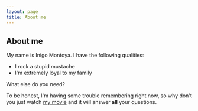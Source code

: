 ```yaml
---
layout: page
title: About me
---
```

About me
--------

My name is Inigo Montoya. I have the following qualities:

- I rock a stupid mustache
- I'm extremely loyal to my family

What else do you need?

To be honest, I'm having some trouble remembering right now, so why don't you just watch [my movie](http://en.wikipedia.org/wiki/The_Princess_Bride_%28film%29) and it will answer **all** your questions.
